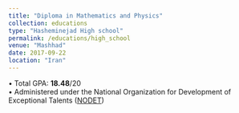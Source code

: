 ```yaml
---
title: "Diploma in Mathematics and Physics"
collection: educations
type: "Hasheminejad High school"
permalink: /educations/high_school
venue: "Mashhad"
date: 2017-09-22
location: "Iran"
---
```


• Total GPA: **18.48**/20 <br>
• Administered under the National Organization for Development of Exceptional Talents
([NODET](https://en.wikipedia.org/wiki/National_Organization_for_Development_of_Exceptional_Talents))